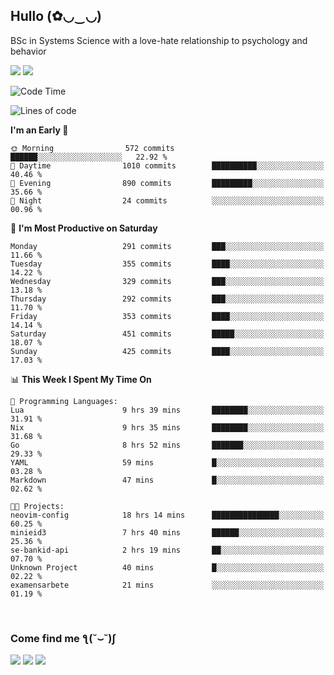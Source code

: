 <h2>Hullo (✿◡‿◡)</h2>

BSc in Systems Science with a love-hate relationship to psychology and behavior

<img src="https://github-readme-activity-graph.vercel.app/graph?username=hedonicadapter&theme=high-contrast"/>
<img src="https://github-readme-stats-git-masterrstaa-rickstaa.vercel.app/api?username=hedonicadapter&theme=highcontrast"/>

<!--START_SECTION:waka-->
![Code Time](http://img.shields.io/badge/Code%20Time-1%2C672%20hrs%2033%20mins-blue)

![Lines of code](https://img.shields.io/badge/From%20Hello%20World%20I%27ve%20Written-6.5%20million%20lines%20of%20code-blue)

**I'm an Early 🐤** 

```text
🌞 Morning                572 commits         ██████░░░░░░░░░░░░░░░░░░░   22.92 % 
🌆 Daytime                1010 commits        ██████████░░░░░░░░░░░░░░░   40.46 % 
🌃 Evening                890 commits         █████████░░░░░░░░░░░░░░░░   35.66 % 
🌙 Night                  24 commits          ░░░░░░░░░░░░░░░░░░░░░░░░░   00.96 % 
```
📅 **I'm Most Productive on Saturday** 

```text
Monday                   291 commits         ███░░░░░░░░░░░░░░░░░░░░░░   11.66 % 
Tuesday                  355 commits         ████░░░░░░░░░░░░░░░░░░░░░   14.22 % 
Wednesday                329 commits         ███░░░░░░░░░░░░░░░░░░░░░░   13.18 % 
Thursday                 292 commits         ███░░░░░░░░░░░░░░░░░░░░░░   11.70 % 
Friday                   353 commits         ████░░░░░░░░░░░░░░░░░░░░░   14.14 % 
Saturday                 451 commits         █████░░░░░░░░░░░░░░░░░░░░   18.07 % 
Sunday                   425 commits         ████░░░░░░░░░░░░░░░░░░░░░   17.03 % 
```


📊 **This Week I Spent My Time On** 

```text
💬 Programming Languages: 
Lua                      9 hrs 39 mins       ████████░░░░░░░░░░░░░░░░░   31.91 % 
Nix                      9 hrs 35 mins       ████████░░░░░░░░░░░░░░░░░   31.68 % 
Go                       8 hrs 52 mins       ███████░░░░░░░░░░░░░░░░░░   29.33 % 
YAML                     59 mins             █░░░░░░░░░░░░░░░░░░░░░░░░   03.28 % 
Markdown                 47 mins             █░░░░░░░░░░░░░░░░░░░░░░░░   02.62 % 

🐱‍💻 Projects: 
neovim-config            18 hrs 14 mins      ███████████████░░░░░░░░░░   60.25 % 
minieid3                 7 hrs 40 mins       ██████░░░░░░░░░░░░░░░░░░░   25.36 % 
se-bankid-api            2 hrs 19 mins       ██░░░░░░░░░░░░░░░░░░░░░░░   07.70 % 
Unknown Project          40 mins             █░░░░░░░░░░░░░░░░░░░░░░░░   02.22 % 
examensarbete            21 mins             ░░░░░░░░░░░░░░░░░░░░░░░░░   01.19 % 
```


<!--END_SECTION:waka-->

<br/>
<h3>Come find me ƪ(˘⌣˘)ʃ </h3>

<a href="https://hedonicadapter.com/"><img src="https://img.shields.io/badge/-Portfolio-3423A6?style=flat-square&logo=Google-Chrome&logoColor=white"/></a>
<a href="www.linkedin.com/in/sam-herman"><img src="https://img.shields.io/badge/-Sam%20Herman-0077B5?style=flat-square&logo=Linkedin&logoColor=white"/></a>
<a href="mailto:mailservice.samherman@gamil.com"><img src="https://img.shields.io/badge/-mailservice.samherman@gamil.com-D14836?style=flat-square&logo=Gmail&logoColor=white"/></a>

<!--
**cdthomp1/cdthomp1** is a ✨ _special_ ✨ repository because its `README.md` (this file) appears on your GitHub profile.


----
Credit: [cdthomp1](https://github.com/cdthomp1)

Last Edited on: 19/11/2020
